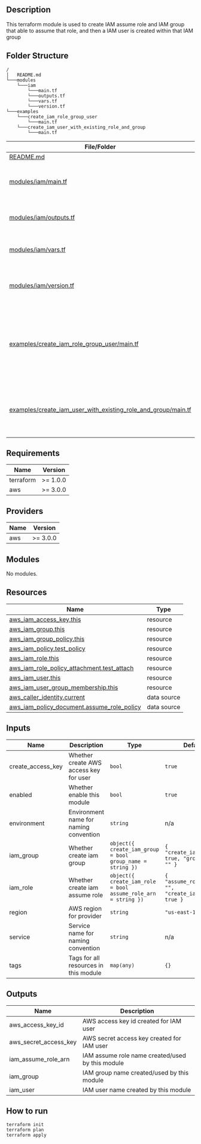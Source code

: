 ## Description

This terraform module is used to create IAM assume role and IAM group that able to assume that role, and then a IAM user is created within that IAM group

## Folder Structure

```
/
│   README.md
└───modules
    └───iam
        └───main.tf
        └───outputs.tf
        └───vars.tf
        └───version.tf
└───examples
    └───create_iam_role_group_user
        └───main.tf
    └───create_iam_user_with_existing_role_and_group
        └───main.tf
```

| File/Folder | Usage |
| ------ | ------ |
| [README.md](./README.md) | This file |
| [modules/iam/main.tf](./modules/iam/main.tf) | Main code for the Terraform module |
| [modules/iam/outputs.tf](./modules/iam/outputs.tf) | Outputs for the Terraform module |
| [modules/iam/vars.tf](./modules/iam/vars.tf) | Inputs for the Terraform module |
| [modules/iam/version.tf](./modules/iam/version.tf) | Version definition for the Terraform module |
| [examples/create_iam_role_group_user/main.tf](./examples/create_iam_role_group_user/main.tf) | Example file that create IAM assume role, group and user with the module |
| [examples/create_iam_user_with_existing_role_and_group/main.tf](./examples/create_iam_user_with_existing_role_and_group/main.tf) | Example file that only create IAM user with the module |

## Requirements

| Name | Version |
|------|---------|
| terraform | >= 1.0.0 |
| aws | >= 3.0.0 |

## Providers

| Name | Version |
|------|---------|
| aws | >= 3.0.0 |

## Modules

No modules.

## Resources

| Name | Type |
|------|------|
| [aws_iam_access_key.this](https://registry.terraform.io/providers/hashicorp/aws/latest/docs/resources/iam_access_key) | resource |
| [aws_iam_group.this](https://registry.terraform.io/providers/hashicorp/aws/latest/docs/resources/iam_group) | resource |
| [aws_iam_group_policy.this](https://registry.terraform.io/providers/hashicorp/aws/latest/docs/resources/iam_group_policy) | resource |
| [aws_iam_policy.test_policy](https://registry.terraform.io/providers/hashicorp/aws/latest/docs/resources/iam_policy) | resource |
| [aws_iam_role.this](https://registry.terraform.io/providers/hashicorp/aws/latest/docs/resources/iam_role) | resource |
| [aws_iam_role_policy_attachment.test_attach](https://registry.terraform.io/providers/hashicorp/aws/latest/docs/resources/iam_role_policy_attachment) | resource |
| [aws_iam_user.this](https://registry.terraform.io/providers/hashicorp/aws/latest/docs/resources/iam_user) | resource |
| [aws_iam_user_group_membership.this](https://registry.terraform.io/providers/hashicorp/aws/latest/docs/resources/iam_user_group_membership) | resource |
| [aws_caller_identity.current](https://registry.terraform.io/providers/hashicorp/aws/latest/docs/data-sources/caller_identity) | data source |
| [aws_iam_policy_document.assume_role_policy](https://registry.terraform.io/providers/hashicorp/aws/latest/docs/data-sources/iam_policy_document) | data source |

## Inputs

| Name | Description | Type | Default | Required |
|------|-------------|------|---------|:--------:|
| create\_access\_key | Whether create AWS access key for user | `bool` | `true` | no |
| enabled | Whether enable this module | `bool` | `true` | no |
| environment | Environment name for naming convention | `string` | n/a | yes |
| iam\_group | Whether create iam group | ```object({ create_iam_group = bool group_name = string })``` | ```{ "create_iam_group": true, "group_name": "" }``` | no |
| iam\_role | Whether create iam assume role | ```object({ create_iam_role = bool assume_role_arn = string })``` | ```{ "assume_role_arn": "", "create_iam_role": true }``` | no |
| region | AWS region for provider | `string` | `"us-east-1"` | no |
| service | Service name for naming convention | `string` | n/a | yes |
| tags | Tags for all resources in this module | `map(any)` | `{}` | no |

## Outputs

| Name | Description |
|------|-------------|
| aws\_access\_key\_id | AWS access key id created for IAM user |
| aws\_secret\_access\_key | AWS secret access key created for IAM user |
| iam\_assume\_role\_arn | IAM assume role name created/used by this module |
| iam\_group | IAM group name created/used by this module |
| iam\_user | IAM user name created by this module |

## How to run

```
terraform init
terraform plan
terraform apply
```
